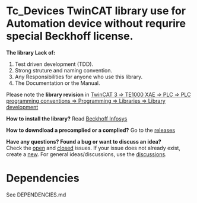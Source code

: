 # Tc_Devices TwinCAT library use for Automation device without requrire special Beckhoff license.

**The library Lack of:**
1. Test driven development (TDD).
2. Strong struture and naming convention.
3. Any Responsibilities for anyone who use this library.
4. The Documentation or the Manual.

Please note the **library revision** in [TwinCAT 3 => TE1000 XAE => PLC => PLC programming conventions => Programming => Libraries => Library development](https://infosys.beckhoff.com/english.php?content=../content/1033/tc3_plc_intro/12049843211.html&id=)

**How to install the library?**
Read [Beckhoff Infosys](https://infosys.beckhoff.com/english.php?content=../content/1033/tc3_plc_intro/4218300427.html&id=)

**How to downdload a precomplied or a complied?**
Go to the [releases](https://github.com/phucpha/Tc_Devices/releases)

**Have any questions? Found a bug or want to discuss an idea?**  
Check the [open](https://github.com/phucpha/Tc_Devices/issues) and [closed](https://github.com/phucpha/Tc_Devices/issues?q=is%3Aissue%20state%3Aclosed) issues.
If your issue does not already exist, create a [new](https://github.com/phucpha/Tc_Devices/issues/new).
For general ideas/discussions, use the [discussions](https://github.com/phucpha/Tc_Devices/discussions).

# Dependencies
See DEPENDENCIES.md
